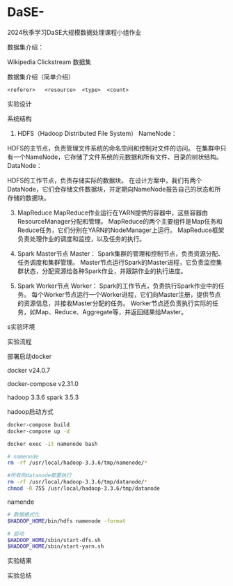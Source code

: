 # DaSE-
2024秋季学习DaSE大规模数据处理课程小组作业


数据集介绍：

Wikipedia Clickstream 数据集

数据集介绍（简单介绍）

```shell
<referer>	<resource>	<type>	<count>

```



实验设计

系统结构
1. HDFS（Hadoop Distributed File System）
NameNode：

HDFS的主节点，负责管理文件系统的命名空间和控制对文件的访问。
在集群中只有一个NameNode，它存储了文件系统的元数据和所有文件、目录的树状结构。
DataNode：

HDFS的工作节点，负责存储实际的数据块。
在设计方案中，我们有两个DataNode，它们会存储文件数据块，并定期向NameNode报告自己的状态和所存储的数据块。
<!-- 2. YARN（Yet Another Resource Negotiator）
ResourceManager：

YARN的全局资源管理器，负责整个集群的资源分配和调度。
在设计方案中，ResourceManager运行在与NameNode相同的节点上，这是因为ResourceManager需要与NameNode紧密协作，以获取集群的资源使用情况。
NodeManager：

YARN的工作节点，负责管理单个节点上的资源和任务的监控。
在设计方案中，我们有两个NodeManager，它们运行在与DataNode相同的节点上，这意味着每个节点既是HDFS的数据存储节点，也是YARN的计算节点。 -->
3. MapReduce
MapReduce作业运行在YARN提供的容器中，这些容器由ResourceManager分配和管理。
MapReduce的两个主要组件是Map任务和Reduce任务，它们分别在YARN的NodeManager上运行。
MapReduce框架负责处理作业的调度和监控，以及任务的执行。



1. Spark Master节点
Master：
Spark集群的管理和控制节点，负责资源分配、任务调度和集群管理。
Master节点运行Spark的Master进程，它负责监控集群状态，分配资源给各种Spark作业，并跟踪作业的执行进度。
2. Spark Worker节点
Worker：
Spark的工作节点，负责执行Spark作业中的任务。
每个Worker节点运行一个Worker进程，它们向Master注册，提供节点的资源信息，并接收Master分配的任务。
Worker节点还负责执行实际的任务，如Map、Reduce、Aggregate等，并返回结果给Master。



s实验环境




实验流程


部署启动docker

docker
v24.0.7

docker-compose
v2.31.0

hadoop 3.3.6
spark 3.5.3

hadoop启动方式

```sh
docker-compose build
docker-compose up -d

docker exec -it namenode bash

# namenode
rm -rf /usr/local/hadoop-3.3.6/tmp/namenode/*

#所有的datanode都要执行
rm -rf /usr/local/hadoop-3.3.6/tmp/datanode/*
chmod -R 755 /usr/local/hadoop-3.3.6/tmp/datanode
```


namende
```sh
# 数据格式化
$HADOOP_HOME/bin/hdfs namenode -format

# 启动
$HADOOP_HOME/sbin/start-dfs.sh
$HADOOP_HOME/sbin/start-yarn.sh 
```



实验结果

实验总结